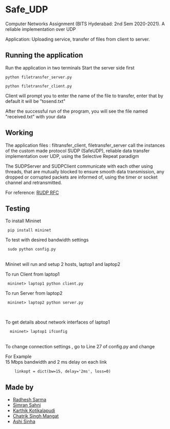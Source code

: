 # Safe_UDP
Computer Networks Assignment (BITS Hyderabad: 2nd Sem 2020-2021). 
A reliable implementation over UDP

Application: Uploading service, transfer of files from client to server.


## Running the application

Run the application in two terminals
Start the server side first

``` python filetransfer_server.py ```

``` python filetransfer_client.py ```

Client will prompt you to enter the name of the file to transfer, enter that
by default it will be "tosend.txt"

After the successful run of the program, you will see the file named "received.txt" with your data


## Working

The application files : filtransfer_client, filetransfer_server call the instances of the custom made protocol SUDP (SafeUDP), reliable data transfer implementation over UDP, using the Selective Repeat paradigm

The SUDPServer and SUDPClient communicate with each other using threads, that are mutually blocked to ensure smooth data transmission, any dropped or corrupted packets are informed of, using the timer or socket channel and retransmitted.

For reference: [RUDP RFC](https://tools.ietf.org/html/rfc908)

## Testing 

To install Mininet

```  pip install mininet ```

To test with desired bandwidth settings 

```  sudo python config.py ```

<br />
Mininet will run and setup 2 hosts, laptop1 and laptop2 

To run Client from laptop1


```  mininet> laptop1 python client.py ```

To run Server from laptop2

```  mininet> laptop2 python server.py ```

&nbsp;
&nbsp;
&nbsp;

To get details about network interfaces of laptop1


```  mininet> laptop1 ifconfig```
<br />
<br />

To change connection settings , go to Line 27 of config.py and change 

For Example  
15 Mbps bandwidth and 2 ms delay on each link

```    linkopt = dict(bw=15, delay='2ms', loss=0)```


## Made by

* [Radhesh Sarma](https://github.com/Radhesh-Sarma)
* [Simran Sahni](https://github.com/Simran-Sahni)
* [Karthik Kotikalapudi](https://github.com/karthik0708)
* [Chatrik Singh Mangat](https://github.com/ChatrikMangat)
* [Ashi Sinha](https://github.com/ashiabcd)

